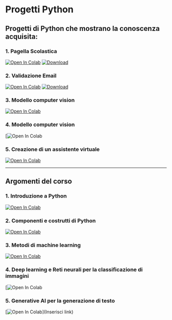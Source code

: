 <!-- # progett_python -->

# Progetti Python

## Progetti di Python che mostrano la conoscenza acquisita:

### 1. Pagella Scolastica
   [![Open In Colab](https://colab.research.google.com/assets/colab-badge.svg)](https://colab.research.google.com/drive/19HiSkpnZaje_M6K-DGRaulw7QZ9LoKop?usp=sharing)
   [![Download](https://img.shields.io/badge/Download-File-blue.svg)](Pagella_scolastica.py)

### 2. Validazione Email
   [![Open In Colab](https://colab.research.google.com/assets/colab-badge.svg)](https://colab.research.google.com/drive/1vHL4H8sjVG7Qp6zcqXkYzgY6ypSGsumo?usp=sharing)
   [![Download](https://img.shields.io/badge/Download-File-blue.svg)](Validazione_email.py)

### 3. Modello computer vision
   [![Open In Colab](https://colab.research.google.com/assets/colab-badge.svg)](https://drive.google.com/file/d/1AqYfH2hozSH_-5Sf6hqKP9DgTjWof51_/view?usp=sharing)
   
### 4. Modello computer vision
   [![Open In Colab](https://github.com/Jeffrey2211/progett_python/blob/main/Giorno%204.ipynb)

### 5. Creazione di un assistente virtuale
   [![Open In Colab](https://colab.research.google.com/assets/colab-badge.svg)](https://drive.google.com/file/d/1AqYfH2hozSH_-5Sf6hqKP9DgTjWof51_/view?usp=sharing)
   


---

## Argomenti del corso

### 1. Introduzione a Python
   [![Open In Colab](https://colab.research.google.com/assets/colab-badge.svg)](https://colab.research.google.com/drive/12iQDQ5Opsx5ysTvGS5p0-k067LgvlY65?usp=sharing)

### 2. Componenti e costrutti di Python
   [![Open In Colab](https://colab.research.google.com/assets/colab-badge.svg)](https://colab.research.google.com/drive/1ctS0g21BPjDtk3ERh-M45xlvfv8vvGV7?usp=sharing)

### 3. Metodi di machine learning
   [![Open In Colab](https://colab.research.google.com/assets/colab-badge.svg)](https://colab.research.google.com/drive/1_yRPwrKrxB7Ox8XI-5l6RrG2zQsddjD_?usp=sharing)
   
### 4. Deep learning e Reti neurali per la classificazione di immagini
   [![Open In Colab](https://drive.google.com/file/d/1vqFFemSkt6SVXp15cJ2HAFc3V4al_TUk/view?usp=sharing)

### 5. Generative AI per la generazione di testo
   [![Open In Colab](https://colab.research.google.com/assets/colab-badge.svg)](Inserisci link)
